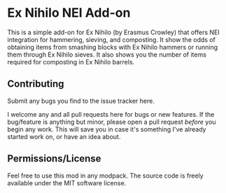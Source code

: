 # Ex Nihilo NEI Add-on

This is a simple add-on for Ex Nihilo (by Erasmus Crowley) that offers NEI integration for hammering, sieving, and composting.
It show the odds of obtaining items from smashing blocks with Ex Nihilo hammers or running them through Ex Nihilo sieves.
It also shows you the number of items required for composting in Ex Nihilo barrels.

## Contributing

Submit any bugs you find to the issue tracker here.

I welcome any and all pull requests here for bugs or new features.
If the bug/feature is anything but minor, please open a pull request *before* you begin any work.
This will save you in case it's something I've already started work on, or have an idea about.

## Permissions/License

Feel free to use this mod in any modpack.
The source code is freely available under the MIT software license.
